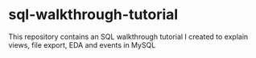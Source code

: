 # sql-walkthrough-tutorial
This repository contains an SQL walkthrough tutorial I created to explain views, file export, EDA and events in MySQL
